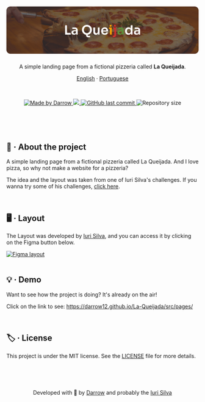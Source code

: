 <h1 align="center">
  <img alt="La Queijada Logo" title="La Queijada Logo" src="./public/images/la-queijada.png" />
</h1>

<p align="center">
A simple landing page from a fictional pizzeria called <strong>La Queijada</strong>.

<p align="center">
  <a href="README.md">English</a>
  ·
  <a href="README-pt.md">Portuguese</a>
</p>

<br>

<p align="center">

  <a href="https://github.com/darrow12">
    <img src="https://img.shields.io/static/v1?label=Made by&message=Darrow&color=5965e0&labelColor=000000&style=<STYLE>&logo=github" alt="Made by Darrow" title="Made by Darrow">
  </a>

  <a aria-label="License MIT" href="https://github.com/darrow12/La-Queijada/blob/main/LICENSE">
    <img src="https://img.shields.io/badge/License-MIT-8257E5?&color=5965e0&labelColor=000000"></img>
  </a>
  
  <a href="https://github.com/darrow12/La-Queijada/commits/main">
    <img alt="GitHub last commit" src="https://img.shields.io/github/last-commit/darrow12/La-Queijada?label=Last commit&color=5965e0&labelColor=000000">
  </a>

  <img alt="Repository size" src="https://img.shields.io/github/repo-size/darrow12/La-Queijada?label=Repository size&color=5965e0&labelColor=000000">
</p>

<br>
<br>
<br>

## 📃 · About the project

A simple landing page from a fictional pizzeria called La Queijada. And I love pizza, so why not make a website for a pizzeria?

The idea and the layout was taken from one of Iuri Silva's challenges.
If you wanna try some of his challenges, <a href="https://www.figma.com/file/Yb9IBH56g7T1hdIyZ3BMNO/Desafios---Codel%C3%A2ndia?node-id=624%3A2">click here</a>.

<br>

## 🖥 · Layout

The Layout was developed by <a href="https://www.instagram.com/iuricode/">Iuri Silva</a>, and you can access it by clicking on the Figma button below.

<a href="https://www.figma.com/file/Yb9IBH56g7T1hdIyZ3BMNO/Desafios---Codel%C3%A2ndia?node-id=31037%3A2">
  <img alt="Figma layout" src="https://img.shields.io/badge/figma%20-%236E40C9.svg?color=000000&style=for-the-badge&logo=figma&logoColor=dark-orange"/>
</a>

<br>
<br>

## 💡 · Demo

Want to see how the project is doing? It's already on the air!

Click on the link to see: https://darrow12.github.io/La-Queijada/src/pages/

<br>

## 🏷️ · License

This project is under the MIT license. See the <a href="https://github.com/darrow12/La-Queijada/blob/main/LICENSE">LICENSE</a> file for more details.

<br>
<br>
<br>


<p align="center">Developed with 💜 by <a href="https://github.com/Darrooooow">Darrow</a> and probably the <a href="http://iuricode.com/">Iuri Silva</a></p>

